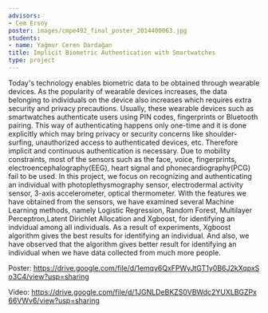 ```yaml
---
advisors:
- Cem Ersoy
poster: images/cmpe492_final_poster_2014400063.jpg
students:
- name: Yağmur Ceren Dardağan
title: Implicit Biometric Authentication with Smartwatches
type: project
---
```


Today's technology enables biometric data to be obtained through wearable devices. As the popularity of wearable devices increases, the data belonging to individuals on the device also increases which requires extra security and privacy precautions. Usually, these wearable devices such as smartwatches authenticate users using PIN codes, fingerprints or Bluetooth pairing. This way of authenticating happens only one-time and it is done explicitly which may bring privacy or security concerns like shoulder-surfing, unauthorized access to authenticated devices, etc. Therefore implicit and continuous authentication is necessary. Due to mobility constraints, most of the sensors such as the face, voice, fingerprints, electroencephalography(EEG), heart signal and phonecardiography(PCG) fail to be used. In this project, we focus on recognizing and authenticating an individual with photoplethysmography sensor, electrodermal activity sensor, 3-axis accelerometer, optical thermometer. With the features we have obtained from the sensors, we have examined several Machine Learning methods, namely Logistic Regression, Random Forest, Multilayer Perceptron,Latent Dirichlet Allocation and Xgboost, for identifying an indvidual among all individuals. As a result of experiments, Xgboost algorithm gives the best results for identifying an individual. And also, we have observed that the algorithm gives better result for identifying an individual when we have data collected from much more people.


Poster: <https://drive.google.com/file/d/1emqy6QxFPWyJtGT1y0B6J2kXqpxSo3C4/view?usp=sharing> 


Video: <https://drive.google.com/file/d/1JGNLDeBKZS0VBWdc2YUXLBGZPx66VWv6/view?usp=sharing>